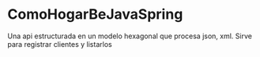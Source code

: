 # ComoHogarBeJavaSpring
Una api estructurada en un modelo hexagonal que procesa json, xml. Sirve para registrar clientes y listarlos
